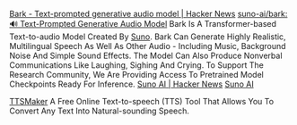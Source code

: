 
[Bark - Text-prompted generative audio model | Hacker News](https://news.ycombinator.com/item?id=35643219)
[suno-ai/bark: 🔊 Text-Prompted Generative Audio Model](https://github.com/suno-ai/bark)
Bark Is A Transformer-based Text-to-audio Model Created By [Suno](https://suno.ai/). Bark Can Generate Highly Realistic, Multilingual Speech As Well As Other Audio - Including Music, Background Noise And Simple Sound Effects. The Model Can Also Produce Nonverbal Communications Like Laughing, Sighing And Crying. To Support The Research Community, We Are Providing Access To Pretrained Model Checkpoints Ready For Inference.
[Suno AI | Hacker News](https://news.ycombinator.com/item?id=38743719)
[Suno AI](https://www.suno.ai/)

[TTSMaker](https://ttsmaker.com/)
A Free Online Text-to-speech (TTS) Tool That Allows You To Convert Any Text Into Natural-sounding Speech.
